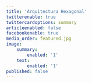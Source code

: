```yaml
---
title: 'Arquitectura Hexagonal'
twitterenable: true
twittercardoptions: summary
articleenabled: false
facebookenable: true
media_order: featured.jpg
image:
    summary:
        enabled: '1'
    text:
        enabled: '1'
published: false
---
```


